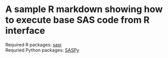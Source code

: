 # A sample R markdown showing how to execute base SAS code from R interface
Required R packages: [sasr](https://github.com/insightsengineering/sasr) <br>
Requried Python packages: [SASPy](https://sassoftware.github.io/saspy/) <br>
